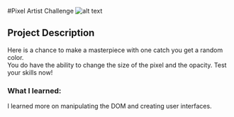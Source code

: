 #Pixel Artist Challenge 
![alt text](http://github.com/austinmsuarez/pixel-art-challenge/pixelArt.png)
## Project Description 
Here is a chance to make a masterpiece with one catch you get a random color. <br>
You do have the ability to change the size of the pixel and the opacity. Test your skills now!

### What I learned:
I learned more on manipulating the DOM and creating user interfaces.
